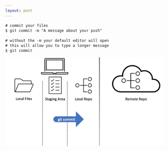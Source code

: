 ```yaml
---
layout: post
---
```


```shell
# commit your files
$ git commit -m "A message about your push"

# without the -m your default editor will open
# this will allow you to type a longer message
$ git commit 
```

![image info](./images/layers6.jpg)